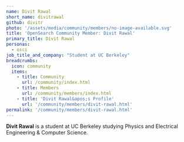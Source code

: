 ```yaml
---
name: Divit Rawal
short_name: divitrawal
github: divitr
photo: '/assets/media/community/members/no-image-available.svg'
title: 'OpenSearch Community Member: Divit Rawal'
primary_title: Divit Rawal
personas:
  - osci
job_title_and_company: "Student at UC Berkeley"
breadcrumbs:
  icon: community
  items:
    - title: Community
      url: /community/index.html
    - title: Members
      url: /community/members/index.html
    - title: 'Divit Rawal&apos;s Profile'
      url: '/community/members/divit-rawal.html'
permalink: '/community/members/divit-rawal.html'
---
```


**Divit Rawal** is a student at UC Berkeley studying Physics and Electrical Engineering & Computer Science.
